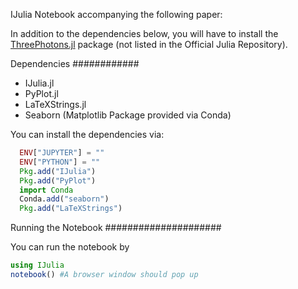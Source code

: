 IJulia Notebook accompanying the following paper:

In addition to the dependencies below, you will have to install the [ThreePhotons.jl](https://github.com/h4rm/ThreePhotons.jl) package (not listed in the Official Julia Repository).

Dependencies
############

* IJulia.jl
* PyPlot.jl
* LaTeXStrings.jl
* Seaborn (Matplotlib Package provided via Conda)

You can install the dependencies via:

```julia
  ENV["JUPYTER"] = ""
  ENV["PYTHON"] = ""
  Pkg.add("IJulia")
  Pkg.add("PyPlot")
  import Conda
  Conda.add("seaborn")
  Pkg.add("LaTeXStrings")
```

Running the Notebook
#####################

You can run the notebook by

```julia
using IJulia
notebook() #A browser window should pop up
```
